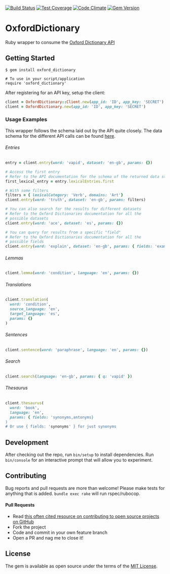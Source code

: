 [![Build Status](https://travis-ci.org/swcraig/oxford-dictionary.svg?branch=master)](https://travis-ci.org/swcraig/oxford-dictionary)
[![Test Coverage](https://codeclimate.com/github/swcraig/oxford-dictionary/badges/coverage.svg)](https://codeclimate.com/github/swcraig/oxford-dictionary/coverage)
[![Code Climate](https://codeclimate.com/github/swcraig/oxford-dictionary/badges/gpa.svg)](https://codeclimate.com/github/swcraig/oxford-dictionary)
[![Gem Version](https://badge.fury.io/rb/oxford_dictionary.svg)](https://badge.fury.io/rb/oxford_dictionary)
# OxfordDictionary

Ruby wrapper to consume the [Oxford Dictionary API](https://developer.oxforddictionaries.com/documentation)

## Getting Started

    $ gem install oxford_dictionary

    # To use in your script/application
    require 'oxford_dictionary'

After registering for an API key, setup the client:
```ruby
client = OxfordDictionary::Client.new(app_id: 'ID', app_key: 'SECRET')
client = OxfordDictionary.new(app_id: 'ID', app_key: 'SECRET')
```
### Usage Examples
This wrapper follows the schema laid out by the API quite closely. The data
schema for the different API calls can be found [here](https://developer.oxforddictionaries.com/documentation).

###### Entries
```ruby
entry = client.entry(word: 'vapid', dataset: 'en-gb', params: {})

# Access the first entry
# Refer to the API documentation for the schema of the returned data structure
first_lexical_entry = entry.lexicalEntries.first

# With some filters
filters = { lexicalCategory: 'Verb', domains: 'Art'}
client.entry(word: 'truth', dataset: 'en-gb', params: filters)

# You can also search for the results for different datasets
# Refer to the Oxford Dictionaries documentation for all the
# possible datasets
client.entry(word: 'ace', dataset: 'es', params: {})

# You can query for results from a specific "field"
# Refer to the Oxford Dictionaries documentation for all the
# possible fields
client.entry(word: 'explain', dataset: 'en-gb', params: { fields: 'examples' })

```

###### Lemmas
```ruby
client.lemma(word: 'condition', language: 'en', params: {})
```

###### Translations
```ruby
client.translation(
  word: 'condition',
  source_language: 'en',
  target_language: 'es',
  params: {}
)
```

###### Sentences
```ruby
client.sentence(word: 'paraphrase', language: 'en', params: {})
```

###### Search
```ruby
client.search(language: 'en-gb', params: { q: 'vapid' })
```

###### Thesaurus
```ruby
client.thesaurus(
  word: 'book',
  language: 'en',
  params: { fields: 'synonyms,antonyms}
)
# Or use { fields: 'synonyms' } for just synonyms
```

## Development

After checking out the repo, run `bin/setup` to install dependencies.
Run `bin/console` for an interactive prompt that will allow you to experiment.

## Contributing

Bug reports and pull requests are more than welcome!
Please make tests for anything that is added.
`bundle exec rake` will run rspec/rubocop.

#### Pull Requests
  - Read [this often cited resource on contributing to open source projects on GitHub](https://gun.io/blog/how-to-github-fork-branch-and-pull-request)
  - Fork the project
  - Code and commit in your own feature branch
  - Open a PR and nag me to close it!

## License

The gem is available as open source under the terms of the [MIT License](http://opensource.org/licenses/MIT).
